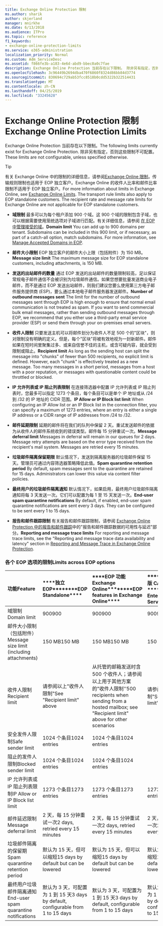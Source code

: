 ```yaml
---
title: Exchange Online Protection 限制
ms.author: sharik
author: skjerland
manager: mnirkhe
ms.date: 6/13/2018
ms.audience: ITPro
ms.topic: reference
f1_keywords:
- exchange-online-protection-limits
ms.service: o365-administration
localization_priority: Normal
ms.custom: Adm_ServiceDesc
ms.assetid: f866fe3b-a183-4e6d-abd9-bbec0a0c7fae
description: Exchange Online Protection 当前存在以下限制。 除非另有指定，否则这些限制不可配置。
ms.openlocfilehash: 3c96449b2694dba470f6860f8324d86bb84d3774
ms.sourcegitcommit: 830694c729ab53fcc8518b0cdd5322b322514431
ms.translationtype: MT
ms.contentlocale: zh-CN
ms.lasthandoff: 04/25/2019
ms.locfileid: "33245628"
---
```

# <a name="exchange-online-protection-limits"></a><span data-ttu-id="f2702-104">Exchange Online Protection 限制</span><span class="sxs-lookup"><span data-stu-id="f2702-104">Exchange Online Protection Limits</span></span>

<span data-ttu-id="f2702-105">Exchange Online Protection 当前存在以下限制。</span><span class="sxs-lookup"><span data-stu-id="f2702-105">The following limits currently exist for Exchange Online Protection.</span></span> <span data-ttu-id="f2702-106">除非另有指定，否则这些限制不可配置。</span><span class="sxs-lookup"><span data-stu-id="f2702-106">These limits are not configurable, unless specified otherwise.</span></span> 
  
> [!TIP]
> <span data-ttu-id="f2702-p103">有关 Exchange Online 中的限制的详细信息，请参阅[Exchange Online 限制](../exchange-online-service-description/exchange-online-limits.md)。传输规则限制也适用于 EOP 独立客户。Exchange Online 的收件人比率和邮件比率限制不适用于 EOP 独立客户。</span><span class="sxs-lookup"><span data-stu-id="f2702-p103">For more information about limits in Exchange Online, see [Exchange Online Limits](../exchange-online-service-description/exchange-online-limits.md). The transport rule limits also apply to EOP standalone customers. The recipient rate and message rate limits for Exchange Online are not applicable for EOP standalone customers.</span></span> 
  
- <span data-ttu-id="f2702-p104">**域限制** 最多可以为每个租户添加 900 个域。这 900 个域的限制包含子域，也可以根据需要使用笼统选项对子域进行匹配。有关详细信息，请参阅 [在 EOP 中管理接受的域](https://go.microsoft.com/fwlink/p/?LinkId=282239)。</span><span class="sxs-lookup"><span data-stu-id="f2702-p104">**Domain limit** You can add up to 900 domains per tenant. Subdomains can be included in this 900 limit, or if necessary, as part of a catch-all option, match subdomains. For more information, see [Manage Accepted Domains in EOP](https://go.microsoft.com/fwlink/p/?LinkId=282239).</span></span>
    
- <span data-ttu-id="f2702-113">**邮件大小限制** EOP 独立客户的邮件大小上限（包括附件）为 150 MB。</span><span class="sxs-lookup"><span data-stu-id="f2702-113">**Message size limit** The maximum message size for EOP standalone customers, including attachments, is 150 MB.</span></span> 
    
- <span data-ttu-id="f2702-p105">**发送的出站邮件的数量** 通过 EOP 发送的出站邮件的数量限制较高，足以保证常规电子邮件通信不会被识别为垃圾邮件通信。如果您想要批量发送商业电子邮件，而不是通过 EOP 发送出站邮件，则我们建议您要么使用第三方电子邮件服务提供商 (ESP)，要么通过本地电子邮件服务器发送邮件。</span><span class="sxs-lookup"><span data-stu-id="f2702-p105">**Number of outbound messages sent** The limit for the number of outbound messages sent through EOP is high enough to ensure that normal email communication is not treated as spam. If you want to send commercial bulk email messages, rather than sending outbound messages through EOP, we recommend that you either use a third-party email service provider (ESP) or send them through your on-premises email servers.</span></span> 
    
- <span data-ttu-id="f2702-p106">**收件人限制** 只要发送主机可以将邮件划分为收件人不足 500 个的"区块"，则对限制没有明确的定义。但是，每个"区块"将被有效地视为一封新邮件。邮件如果在短时间里聚集过多、或来自信誉不佳的主机，或含可疑内容，就会受到限制或阻止。</span><span class="sxs-lookup"><span data-stu-id="f2702-p106">**Recipient limit** As long as the sending host can split the message into "chunks" of fewer than 500 recipients, no explicit limit is defined. However, each "chunk" is effectively treated as a new message. Too many messages in a short period, messages from a host with a poor reputation, or messages with questionable content could be throttled or blocked.</span></span> 
    
- <span data-ttu-id="f2702-119">**IP 允许列表或 IP 阻止列表限制** 在连接筛选器中配置 IP 允许列表或 IP 阻止列表时，您最多可以指定 1273 个条目，每个条目可以是单个 IP 地址或从 /24 到 /32 的 IP 地址的 CIDR 范围。</span><span class="sxs-lookup"><span data-stu-id="f2702-119">**IP Allow or IP Block list limit** When configuring an IP Allow list or an IP Block list in the connection filter, you can specify a maximum of 1273 entries, where an entry is either a single IP address or a CIDR range of IP addresses from /24 to /32.</span></span> 
    
- <span data-ttu-id="f2702-p107">**邮件延期限制** 延期的邮件将在我们的队列中保留 2 天。重试发送邮件的依据为从收件人的邮件系统收到的错误类型。邮件每 15 分钟重试一次。</span><span class="sxs-lookup"><span data-stu-id="f2702-p107">**Message deferral limit** Messages in deferral will remain in our queues for 2 days. Message retry attempts are based on the error type received from the recipient's mail system. Messages are retried every 15 minutes.</span></span> 
    
- <span data-ttu-id="f2702-p108">**垃圾邮件隔离保留期限** 默认情况下，发送到隔离服务器的垃圾邮件保留 15 天。管理员可通过内容筛选器策略降低此值。</span><span class="sxs-lookup"><span data-stu-id="f2702-p108">**Spam quarantine retention period** By default, spam messages sent to the quarantine are retained for 15 days. Administrators can lower this value via content filter policies.</span></span> 
    
- <span data-ttu-id="f2702-p109">**最终用户的垃圾邮件隔离通知** 默认情况下，如果启用，最终用户垃圾邮件隔离通知将每 3 天发送一次。它们可以配置为每 1 至 15 天发送一次。</span><span class="sxs-lookup"><span data-stu-id="f2702-p109">**End-user spam quarantine notifications** By default, if enabled, end-user spam quarantine notifications are sent every 3 days. They can be configured to be sent every 1 to 15 days.</span></span> 
    
- <span data-ttu-id="f2702-127">**报告和邮件跟踪限制** 有关报告和邮件跟踪限制，请参阅 [Exchange Online Protection 中的报告和邮件跟踪](https://go.microsoft.com/fwlink/?LinkId=394248)中的"报告和邮件跟踪数据的可用性与延迟"部分。</span><span class="sxs-lookup"><span data-stu-id="f2702-127">**Reporting and message trace limits** For reporting and message trace limits, see the "Reporting and message trace data availability and latency" section in [Reporting and Message Trace in Exchange Online Protection](https://go.microsoft.com/fwlink/?LinkId=394248).</span></span>
    
### <a name="limits-across-eop-options"></a><span data-ttu-id="f2702-128">各个 EOP 选项的限制</span><span class="sxs-lookup"><span data-stu-id="f2702-128">Limits across EOP options</span></span>

|<span data-ttu-id="f2702-129">**功能**</span><span class="sxs-lookup"><span data-stu-id="f2702-129">**Feature**</span></span>|<span data-ttu-id="f2702-130">\*\*\*\*独立 EOP\*\*\*\*</span><span class="sxs-lookup"><span data-stu-id="f2702-130">\*\*\*\*EOP Standalone\*\*\*\*</span></span>|<span data-ttu-id="f2702-131">\*\*\*\*EOP 功能Exchange Online\*\*\*\*</span><span class="sxs-lookup"><span data-stu-id="f2702-131">\*\*\*\*EOP features in Exchange Online\*\*\*\*</span></span>|<span data-ttu-id="f2702-132">\*\*\*\*Exchange 企业版 CAL 带服务\*\*\*\*</span><span class="sxs-lookup"><span data-stu-id="f2702-132">\*\*\*\*Exchange Enterprise CAL with Services\*\*\*\*</span></span>|
|:-----|:-----|:-----|:-----|
|<span data-ttu-id="f2702-133">域限制</span><span class="sxs-lookup"><span data-stu-id="f2702-133">Domain limit</span></span>  <br/> |<span data-ttu-id="f2702-134">900</span><span class="sxs-lookup"><span data-stu-id="f2702-134">900</span></span>  <br/> |<span data-ttu-id="f2702-135">900</span><span class="sxs-lookup"><span data-stu-id="f2702-135">900</span></span>  <br/> |<span data-ttu-id="f2702-136">900</span><span class="sxs-lookup"><span data-stu-id="f2702-136">900</span></span>  <br/> |
|<span data-ttu-id="f2702-137">邮件大小限制（包括附件）</span><span class="sxs-lookup"><span data-stu-id="f2702-137">Message size limit (including attachments)</span></span>  <br/> |<span data-ttu-id="f2702-138">150 MB</span><span class="sxs-lookup"><span data-stu-id="f2702-138">150 MB</span></span>  <br/> |<span data-ttu-id="f2702-139">150 MB</span><span class="sxs-lookup"><span data-stu-id="f2702-139">150 MB</span></span>  <br/> |<span data-ttu-id="f2702-140">150 MB</span><span class="sxs-lookup"><span data-stu-id="f2702-140">150 MB</span></span>  <br/> |
|<span data-ttu-id="f2702-141">收件人限制</span><span class="sxs-lookup"><span data-stu-id="f2702-141">Recipient limit</span></span>  <br/> |<span data-ttu-id="f2702-142">请参阅以上"收件人限制"</span><span class="sxs-lookup"><span data-stu-id="f2702-142">See "Recipient limit" above</span></span>  <br/> |<span data-ttu-id="f2702-143">从托管的邮箱发送时含 500 个收件人；请参阅以上用于其他方案的"收件人限制''</span><span class="sxs-lookup"><span data-stu-id="f2702-143">500 recipients when sending from a hosted mailbox; see "Recipient limit" above for other scenarios</span></span>  <br/> |<span data-ttu-id="f2702-144">请参阅以上"收件人限制"</span><span class="sxs-lookup"><span data-stu-id="f2702-144">See "Recipient limit" above</span></span>  <br/> |
|<span data-ttu-id="f2702-145">安全发件人限制</span><span class="sxs-lookup"><span data-stu-id="f2702-145">Safe sender limit</span></span>  <br/> |<span data-ttu-id="f2702-146">1024 个条目</span><span class="sxs-lookup"><span data-stu-id="f2702-146">1024 entries</span></span>  <br/> |<span data-ttu-id="f2702-147">1024 个条目</span><span class="sxs-lookup"><span data-stu-id="f2702-147">1024 entries</span></span>  <br/> ||
|<span data-ttu-id="f2702-148">阻止的发件人限制</span><span class="sxs-lookup"><span data-stu-id="f2702-148">Blocked sender limit</span></span>  <br/> |<span data-ttu-id="f2702-149">1024 个条目</span><span class="sxs-lookup"><span data-stu-id="f2702-149">1024 entries</span></span>  <br/> |<span data-ttu-id="f2702-150">1024 个条目</span><span class="sxs-lookup"><span data-stu-id="f2702-150">1024 entries</span></span>  <br/> ||
|<span data-ttu-id="f2702-151">IP 允许列表或 IP 阻止列表限制</span><span class="sxs-lookup"><span data-stu-id="f2702-151">IP Allow or IP Block list limit</span></span>  <br/> |<span data-ttu-id="f2702-152">1273 个条目</span><span class="sxs-lookup"><span data-stu-id="f2702-152">1273 entries</span></span>  <br/> |<span data-ttu-id="f2702-153">1273 个条目</span><span class="sxs-lookup"><span data-stu-id="f2702-153">1273 entries</span></span>  <br/> |<span data-ttu-id="f2702-154">1273 个条目</span><span class="sxs-lookup"><span data-stu-id="f2702-154">1273 entries</span></span>  <br/> |
|<span data-ttu-id="f2702-155">邮件延迟限制</span><span class="sxs-lookup"><span data-stu-id="f2702-155">Message deferral limit</span></span>  <br/> |<span data-ttu-id="f2702-156">2 天，每 15 分钟重试一次</span><span class="sxs-lookup"><span data-stu-id="f2702-156">2 days, retried every 15 minutes</span></span>  <br/> |<span data-ttu-id="f2702-157">2 天，每 15 分钟重试一次</span><span class="sxs-lookup"><span data-stu-id="f2702-157">2 days, retried every 15 minutes</span></span>  <br/> |<span data-ttu-id="f2702-158">2 天，每 15 分钟重试一次</span><span class="sxs-lookup"><span data-stu-id="f2702-158">2 days, retried every 15 minutes</span></span>  <br/> |
|<span data-ttu-id="f2702-159">垃圾邮件隔离的保留期</span><span class="sxs-lookup"><span data-stu-id="f2702-159">Spam quarantine retention period</span></span>  <br/> |<span data-ttu-id="f2702-160">默认为 15 天，但可以缩短</span><span class="sxs-lookup"><span data-stu-id="f2702-160">15 days by default but can be lowered</span></span>  <br/> |<span data-ttu-id="f2702-161">默认为 15 天，但可以缩短</span><span class="sxs-lookup"><span data-stu-id="f2702-161">15 days by default but can be lowered</span></span>  <br/> |<span data-ttu-id="f2702-162">默认为 15 天，但可以缩短</span><span class="sxs-lookup"><span data-stu-id="f2702-162">15 days by default but can be lowered</span></span>  <br/> |
|<span data-ttu-id="f2702-163">最终用户垃圾邮件隔离通知</span><span class="sxs-lookup"><span data-stu-id="f2702-163">End-user spam quarantine notifications</span></span>  <br/> |<span data-ttu-id="f2702-164">默认为 3 天，可配置为 1 到 15 天</span><span class="sxs-lookup"><span data-stu-id="f2702-164">3 days by default, configurable from 1 to 15 days</span></span>  <br/> |<span data-ttu-id="f2702-165">默认为 3 天，可配置为 1 到 15 天</span><span class="sxs-lookup"><span data-stu-id="f2702-165">3 days by default, configurable from 1 to 15 days</span></span>  <br/> |<span data-ttu-id="f2702-166">默认为 3 天，可配置为 1 到 15 天</span><span class="sxs-lookup"><span data-stu-id="f2702-166">3 days by default, configurable from 1 to 15 days</span></span>  <br/> |
   

